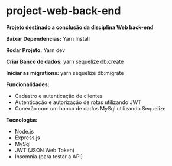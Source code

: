# project-web-back-end
**Projeto destinado a conclusão da disciplina Web back-end**

**Baixar Dependencias:** Yarn Install

**Rodar Projeto:** Yarn dev

**Criar Banco de dados:** yarn sequelize db:create 

**Iniciar as migrations:** yarn sequelize db:migrate

**Funcionalidades:** 

- Cadastro e autenticação de clientes
- Autenticação e autorização de rotas utilizando JWT 
- Conexão com um banco de dados MySql utilizando Sequelize

**Tecnologias**

- Node.js
- Express.js
- MySql
- JWT (JSON Web Token)
- Insomnia (para testar a API)